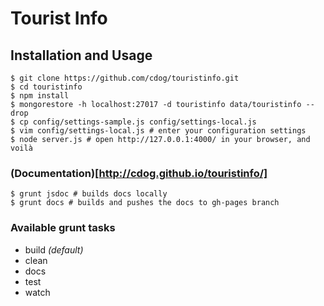 # Tourist Info

## Installation and Usage

```
$ git clone https://github.com/cdog/touristinfo.git
$ cd touristinfo
$ npm install
$ mongorestore -h localhost:27017 -d touristinfo data/touristinfo --drop
$ cp config/settings-sample.js config/settings-local.js
$ vim config/settings-local.js # enter your configuration settings
$ node server.js # open http://127.0.0.1:4000/ in your browser, and voilà
```

### (Documentation)[http://cdog.github.io/touristinfo/]

```
$ grunt jsdoc # builds docs locally
$ grunt docs # builds and pushes the docs to gh-pages branch
```

### Available grunt tasks

* build _(default)_
* clean
* docs
* test
* watch
